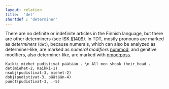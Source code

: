 ```yaml
---
layout: relation
title:  'det'
shortdef : 'determiner'
---
```


There are no definite or indefinite articles in the Finnish language, but there are other determiners (see ISK <a href="http://scripta.kotus.fi/visk/sisallys.php?p=1409">§1409</a>). In TDT, mostly pronouns are marked as *determiners* (`det`), because numerals, which can also be analyzed as determiner-like, are marked as *numeral modifiers* [nummod](), and genitive modifiers, also determiner-like, are marked with [nmod:poss]().

<!-- fname:det.pdf -->
~~~ sdparse
Kaikki miehet pudistivat päätään . \n All men shook their_head .
det(miehet-2, Kaikki-1)
nsubj(pudistivat-3, miehet-2)
dobj(pudistivat-3, päätään-4)
punct(pudistivat-3, .-5)
~~~
